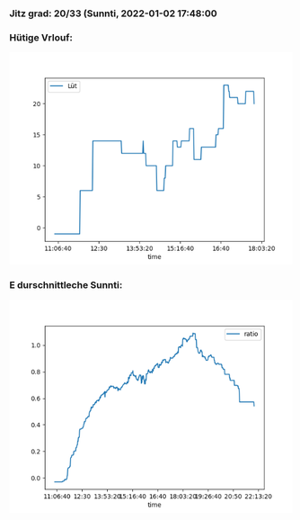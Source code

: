 ### Jitz grad: 20/33 (Sunnti, 2022-01-02 17:48:00

### Hütige Vrlouf:
![Graph](Today.png)

### E durschnittleche Sunnti:
![Graph](Sunnti.png)